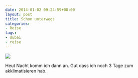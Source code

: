 ```yaml
---
date: 2014-01-02 09:24:59+00:00
layout: post
title: Schon unterwegs
categories:
- Reise
tags:
- dubai
- reise
---
```


[![](http://clemi.ag3r.at/wp-content/uploads/2014/01/wpid-Photo-02.01.2014-1323.jpg)](http://clemi.ag3r.at/wp-content/uploads/2014/01/wpid-Photo-02.01.2014-1323.jpg)





Heut Nacht komm ich dann an. Gut dass ich noch 3 Tage zum akklimatisieren hab. 




